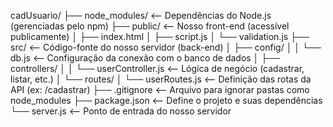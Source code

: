 cadUsuario/
├── node_modules/         <-- Dependências do Node.js (gerenciadas pelo npm)
├── public/               <-- Nosso front-end (acessível publicamente)
│   ├── index.html
│   ├── script.js
│   └── validation.js
├── src/                  <-- Código-fonte do nosso servidor (back-end)
│   ├── config/
│   │   └── db.js         <-- Configuração da conexão com o banco de dados
│   ├── controllers/
│   │   └── userController.js <-- Lógica de negócio (cadastrar, listar, etc.)
│   └── routes/
│       └── userRoutes.js <-- Definição das rotas da API (ex: /cadastrar)
├── .gitignore            <-- Arquivo para ignorar pastas como node_modules
├── package.json          <-- Define o projeto e suas dependências
└── server.js             <-- Ponto de entrada do nosso servidor
